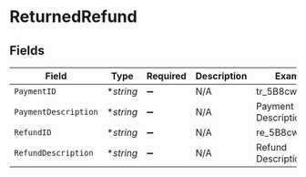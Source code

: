 # ReturnedRefund


## Fields

| Field                | Type                 | Required             | Description          | Example              |
| -------------------- | -------------------- | -------------------- | -------------------- | -------------------- |
| `PaymentID`          | **string*            | :heavy_minus_sign:   | N/A                  | tr_5B8cwPMGnU        |
| `PaymentDescription` | **string*            | :heavy_minus_sign:   | N/A                  | Payment Description  |
| `RefundID`           | **string*            | :heavy_minus_sign:   | N/A                  | re_5B8cwPMGnU        |
| `RefundDescription`  | **string*            | :heavy_minus_sign:   | N/A                  | Refund Description   |